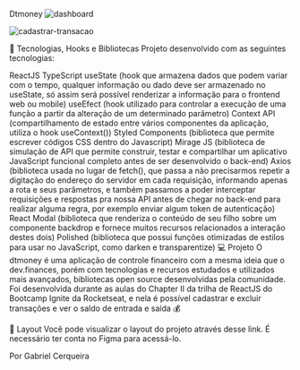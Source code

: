 Dtmoney
![dashboard](https://user-images.githubusercontent.com/43377719/135093075-eb504e85-db51-47c2-944a-06d5062b7bb5.png)

![cadastrar-transacao](https://user-images.githubusercontent.com/43377719/135093021-5a1d05f0-09e9-40dd-b613-16f6a1256da6.png)

🚀 Tecnologias, Hooks e Bibliotecas
Projeto desenvolvido com as seguintes 
tecnologias:

  ReactJS
  TypeScript
  useState (hook que armazena dados que podem variar com o tempo, qualquer informação ou dado deve ser armazenado no useState, só assim será possível renderizar a informação para o frontend web ou mobile)
useEfect (hook utilizado para controlar a execução de uma função a partir da alteração de um determinado parâmetro)
Context API (compartilhamento de estado entre vários componentes da aplicação, utiliza o hook useContext())
Styled Components (biblioteca que permite escrever códigos CSS dentro do Javascript)
Mirage JS (biblioteca de simulação de API que permite construir, testar e compartilhar um aplicativo JavaScript funcional completo antes de ser desenvolvido o back-end)
Axios (biblioteca usada no lugar de fetch(), que passa a não precisarmos repetir a digitação do endereço do servidor em cada requisição, informando apenas a rota e seus parâmetros, e também passamos a poder interceptar requisições e respostas pra nossa API antes de chegar no back-end para realizar alguma regra, por exemplo enviar algum token de autenticação)
React Modal (biblioteca que renderiza o conteúdo de seu filho sobre um componente backdrop e fornece muitos recursos relacionados a interação destes dois)
Polished (biblioteca que possui funções otimizadas de estilos para usar no JavaScript, como darken e transparentize)
💻 Projeto
O dtmoney é uma aplicação de controle financeiro com a mesma ideia que o dev.finances, porém com tecnologias e recursos estudados e utilizados mais avançados, bibliotecas open source desenvolvidas pela comunidade. Foi desenvolvida durante as aulas do Chapter II da trilha de ReactJS do Bootcamp Ignite da Rocketseat, e nela é possível cadastrar e excluir transações e ver o saldo de entrada e saída 💰

🔖 Layout
Você pode visualizar o layout do projeto através desse link. É necessário ter conta no Figma para acessá-lo.

Por Gabriel Cerqueira
